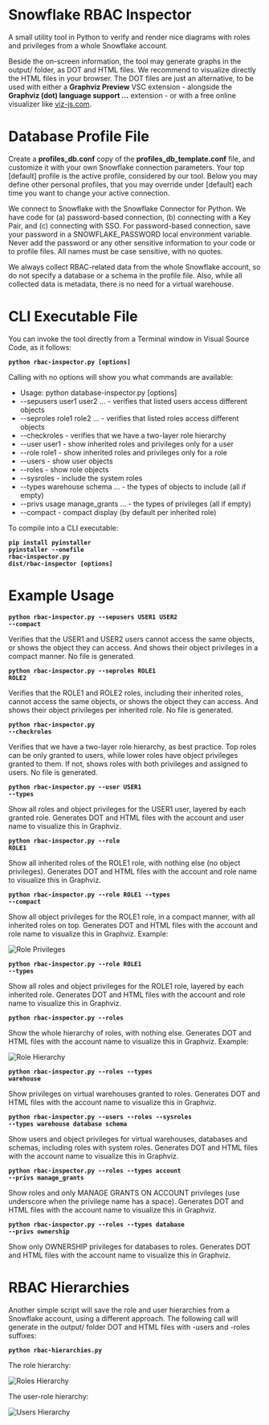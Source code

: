 Snowflake RBAC Inspector
========================

A small utility tool in Python to verify and render nice diagrams with roles and privileges from a whole Snowflake account.

Beside the on-screen information, the tool may generate graphs in the output/ folder, as DOT and HTML files. We recommend to visualize directly the HTML files in your browser. The DOT files are just an alternative, to be used with either a **Graphviz Preview** VSC extension - alongside the **Graphviz (dot) language support ...** extension - or with a free online visualizer like [viz-js.com](http://viz-js.com/).

# Database Profile File

Create a **profiles_db.conf** copy of the **profiles_db_template.conf** file, and customize it with your own Snowflake connection parameters. Your top [default] profile is the active profile, considered by our tool. Below you may define other personal profiles, that you may override under [default] each time you want to change your active connection.

We connect to Snowflake with the Snowflake Connector for Python. We have code for (a) password-based connection, (b) connecting with a Key Pair, and (c) connecting with SSO. For password-based connection, save your password in a SNOWFLAKE_PASSWORD local environment variable. Never add the password or any other sensitive information to your code or to profile files. All names must be case sensitive, with no quotes.

We always collect RBAC-related data from the whole Snowflake account, so do not specify a database or a schema in the profile file. Also, while all collected data is metadata, there is no need for a virtual warehouse.

# CLI Executable File

You can invoke the tool directly from a Terminal window in Visual Source Code, as it follows:

**<code>python rbac-inspector.py [options]</code>**  

Calling with no options will show you what commands are available:

* Usage: python database-inspector.py [options]  
* --sepusers user1 user2 ...         - verifies that listed users access different objects  
* --seproles role1 role2 ...         - verifies that listed roles access different objects  
* --checkroles                       - verifies that we have a two-layer role hierarchy  
* --user user1                       - show inherited roles and privileges only for a user  
* --role role1                       - show inherited roles and privileges only for a role  
* --users                            - show user objects  
* --roles                            - show role objects  
* --sysroles                         - include the system roles  
* --types warehouse schema ...       - the types of objects to include (all if empty)  
* --privs usage manage_grants ...    - the types of privileges (all if empty)  
* --compact                          - compact display (by default per inherited role)  

To compile into a CLI executable:

**<code>pip install pyinstaller</code>**  
**<code>pyinstaller --onefile rbac-inspector.py</code>**  
**<code>dist/rbac-inspector [options]</code>**  

# Example Usage

**<code>python rbac-inspector.py --sepusers USER1 USER2 --compact</code>**

Verifies that the USER1 and USER2 users cannot access the same objects, or shows the object they can access. And shows their object privileges in a compact manner. No file is generated.

**<code>python rbac-inspector.py --seproles ROLE1 ROLE2</code>**

Verifies that the ROLE1 and ROLE2 roles, including their inherited roles, cannot access the same objects, or shows the object they can access. And shows their object privileges per inherited role. No file is generated.

**<code>python rbac-inspector.py --checkroles</code>**

Verifies that we have a two-layer role hierarchy, as best practice. Top roles can be only granted to users, while lower roles have object privileges granted to them. If not, shows roles with both privileges and assigned to users. No file is generated.

**<code>python rbac-inspector.py --user USER1 --types</code>**

Show all roles and object privileges for the USER1 user, layered by each granted role. Generates DOT and HTML files with the account and user name to visualize this in Graphviz.

**<code>python rbac-inspector.py --role ROLE1</code>**

Show all inherited roles of the ROLE1 role, with nothing else (no object privileges). Generates DOT and HTML files with the account and role name to visualize this in Graphviz.

**<code>python rbac-inspector.py --role ROLE1 --types --compact</code>**

Show all object privileges for the ROLE1 role, in a compact manner, with all inherited roles on top. Generates DOT and HTML files with the account and role name to visualize this in Graphviz. Example:

![Role Privileges](/images/account-ROCKETSHIP_ADMINISTRATOR.png)

**<code>python rbac-inspector.py --role ROLE1 --types</code>**

Show all roles and object privileges for the ROLE1 role, layered by each inherited role. Generates DOT and HTML files with the account and role name to visualize this in Graphviz.

**<code>python rbac-inspector.py --roles</code>**

Show the whole hierarchy of roles, with nothing else. Generates DOT and HTML files with the account name to visualize this in Graphviz. Example:

![Role Hierarchy](/images/account.png)

**<code>python rbac-inspector.py --roles --types warehouse</code>**

Show privileges on virtual warehouses granted to roles. Generates DOT and HTML files with the account name to visualize this in Graphviz.

**<code>python rbac-inspector.py --users --roles --sysroles --types warehouse database schema</code>**

Show users and object privileges for virtual warehouses, databases and schemas, including roles with system roles. Generates DOT and HTML files with the account name to visualize this in Graphviz.

**<code>python rbac-inspector.py --roles --types account --privs manage_grants</code>**

Show roles and only MANAGE GRANTS ON ACCOUNT privileges (use underscore when the privilege name has a space). Generates DOT and HTML files with the account name to visualize this in Graphviz.

**<code>python rbac-inspector.py --roles --types database --privs ownership</code>**

Show only OWNERSHIP privileges for databases to roles. Generates DOT and HTML files with the account name to visualize this in Graphviz.

# RBAC Hierarchies

Another simple script will save the role and user hierarchies from a Snowflake account, using a different approach. The following call will generate in the output/ folder DOT and HTML files with -users and -roles suffixes:

**<code>python rbac-hierarchies.py</code>**

The role hierarchy:

![Roles Hierarchy](/images/account-roles.png)

The user-role hierarchy:

![Users Hierarchy](/images/account-users.png)